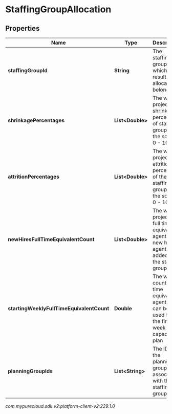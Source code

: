 # StaffingGroupAllocation


## Properties

| Name | Type | Description | Notes |
| ------------ | ------------- | ------------- | ------------- |
| **staffingGroupId** | **String** | The staffing group to which the result allocation belongs |  |
| **shrinkagePercentages** | **List&lt;Double&gt;** | The weekly projected shrinkage percentage of staffing group, in the scale of 0 - 100 |  |
| **attritionPercentages** | **List&lt;Double&gt;** | The weekly projected attrition percentage of the staffing group, in the scale of 0 - 100 |  |
| **newHiresFullTimeEquivalentCount** | **List&lt;Double&gt;** | The weekly projected full time equivalent agents of new hire agents added to the staffing group |  [optional] |
| **startingWeeklyFullTimeEquivalentCount** | **Double** | The weekly count of full time equivalent agents that can be used for the first week of the capacity plan |  |
| **planningGroupIds** | **List&lt;String&gt;** | The IDs of the planning groups associated with this staffing group |  [optional] |




_com.mypurecloud.sdk.v2:platform-client-v2:229.1.0_
